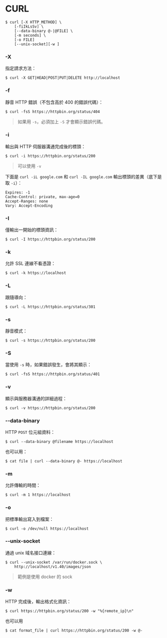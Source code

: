 # CURL


```
$ curl [-X HTTP_METHOD] \
    [-fiIkLsSv] \
    [--data-binary @-|@FILE] \
    [-m seconds] \
    [-o FILE]
    [--unix-socket][-w ]
```

### -X 

指定請求方法：

```
$ curl -X GET|HEAD|POST|PUT|DELETE http://localhost
```

### -f

靜音 HTTP 錯誤（不包含高於 400 的錯誤代碼）：

```
$ curl -fsS https://httpbin.org/status/404
```

> 如果用 `-s`，必須加上 `-S` 才會顯示錯誤代碼。 

### -i

輸出與 HTTP 伺服器溝通完成後的標頭：

```
$ curl -i https://httpbin.org/status/200
```

> 可以使用 `-v`

下面是 `curl -iL google.com` 和 `curl -IL google.com` 輸出標頭的差異（底下是取 `-i`）：

```
Expires: -1
Cache-Control: private, max-age=0
Accept-Ranges: none
Vary: Accept-Encoding
```

### -I

僅輸出一開始的標頭資訊：

```
$ curl -I https://httpbin.org/status/200
```

### -k

允許 SSL 連線不看憑證：

```
$ curl -k https://localhost
```

### -L

跟隨導向：

```
$ curl -L https://httpbin.org/status/301
```

### -s

靜音模式：

```
$ curl -s https://httpbin.org/status/200
```

### -S

當使用 `-s` 時，如果錯誤發生，會將其顯示：

```
$ curl -fsS https://httpbin.org/status/401
```

### -v

顯示與服務器溝通的詳細過程：

```
$ curl -v https://httpbin.org/status/200
```

### --data-binary

HTTP `POST` 位元組資料：

```
$ curl --data-binary @filename https://localhost
```

也可以用：

```
$ cat file | curl --data-binary @- https://localhost
```

### -m

允許傳輸的時間：

```
$ curl -m 1 https://localhost
```

### -o

把標準輸出寫入到檔案：

```
$ curl -o /dev/null https://localhost
```

### --unix-socket

通過 unix 域名接口連線：

```
$ curl --unix-socket /var/run/docker.sock \
    http://localhost/v1.40/images/json
```

> 範例是使用 docker 的 sock

### -w 

HTTP 完成後，輸出格式化資訊：

```
$ curl https://httpbin.org/status/200 -w "%{remote_ip}\n"
```

也可以用

```
$ cat format_file | curl https://httpbin.org/status/200 -w @-
```
